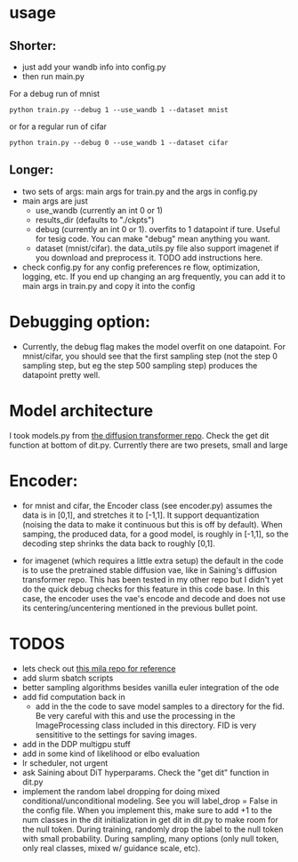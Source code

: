 
# usage

## Shorter:
- just add your wandb info into config.py
- then run main.py

For a debug run of mnist
```
python train.py --debug 1 --use_wandb 1 --dataset mnist
```
or for a regular run of cifar
```
python train.py --debug 0 --use_wandb 1 --dataset cifar
```

## Longer:
- two sets of args: main args for train.py and the args in config.py
- main args are just 
	- use_wandb (currently an int 0 or 1)
	- results_dir (defaults to "./ckpts")
	- debug (currently an int 0 or 1). overfits to 1 datapoint if ture. Useful for tesig code. You can make "debug" mean anything you want.
	- dataset (mnist/cifar). the data_utils.py file also support imagenet if you download and preprocess it. TODO add instructions here. 
- check config.py for any config preferences re flow, optimization, logging, etc. If you end up changing an arg frequently, you can add it to main args in train.py and copy it into the config

# Debugging option:

- Currently, the debug flag makes the model overfit on one datapoint. For mnist/cifar, you should see that the first sampling step (not the step 0 sampling step, but eg the step 500 sampling step) produces the datapoint pretty well.

# Model architecture 

I took models.py from [the diffusion transformer repo](https://github.com/facebookresearch/DiT). Check the get dit function at bottom of dit.py. Currently there are two presets, small and large

# Encoder:

- for mnist and cifar, the Encoder class (see encoder.py) assumes the data is in [0,1], and stretches it to [-1,1]. It support dequantization (noising the data to make it continuous but this is off by default). When samping, the produced data, for a good model, is roughly in [-1,1], so the decoding step shrinks the data back to roughly [0,1].

- for imagenet (which requires a little extra setup) the default in the code is to use the pretrained stable diffusion vae, like in Saining's diffusion transformer repo. This has been tested in my other repo but I didn't yet do the quick debug checks for this feature in this code base. In this case, the encoder uses the vae's encode and decode and does not use its centering/uncentering mentioned in the previous bullet point.

# TODOS
- lets check out [this mila repo for reference](https://github.com/atong01/conditional-flow-matching)
- add slurm sbatch scripts
- better sampling algorithms besides vanilla euler integration of the ode
- add fid computation back in 
	- add in the the code to save model samples to a directory for the fid. Be very careful with this and use the processing in the ImageProcessing class included in this directory. FID is very sensititive to the settings for saving images.
- add in the DDP multigpu stuff
- add in some kind of likelihood or elbo evaluation
- lr scheduler, not urgent
- ask Saining about DiT hyperparams. Check the "get dit" function in dit.py
- implement the random label dropping for doing mixed conditional/unconditional modeling. See you will label_drop = False in the config file. When you implement this, make sure to add +1 to the num classes in the dit initialization in get dit in dit.py to make room for the null token. During training, randomly drop the label to the null token with small probability. During sampling, many options (only null token, only real classes, mixed w/ guidance scale, etc).

